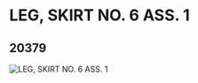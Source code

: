 # LEG, SKIRT NO. 6 ASS. 1
## 20379
![LEG, SKIRT NO. 6 ASS. 1](https://lc-www-live-s.legocdn.com/media/bricks/5/2/6106066.jpg)